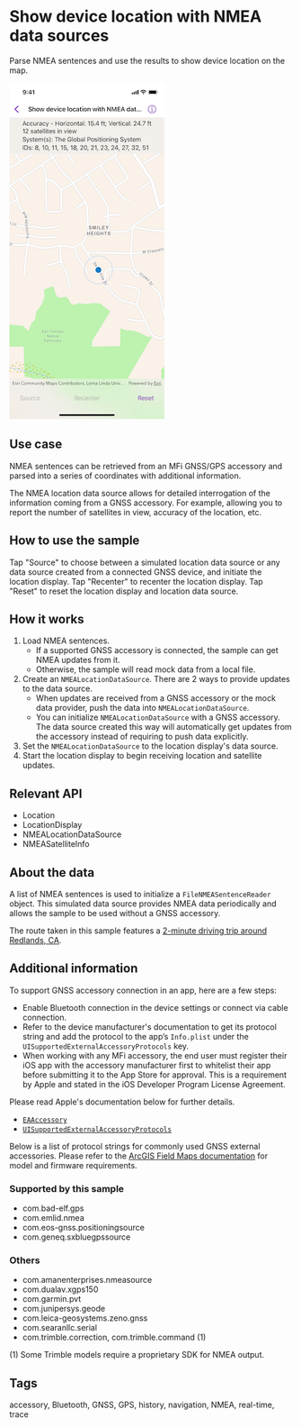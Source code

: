 # Show device location with NMEA data sources

Parse NMEA sentences and use the results to show device location on the map.

![Image of Show device location with NMEA data sources sample](show-device-location-with-NMEA-data-sources.png)

## Use case

NMEA sentences can be retrieved from an MFi GNSS/GPS accessory and parsed into a series of coordinates with additional information.

The NMEA location data source allows for detailed interrogation of the information coming from a GNSS accessory. For example, allowing you to report the number of satellites in view, accuracy of the location, etc.

## How to use the sample

Tap "Source" to choose between a simulated location data source or any data source created from a connected GNSS device, and initiate the location display. Tap "Recenter" to recenter the location display. Tap "Reset" to reset the location display and location data source.

## How it works

1. Load NMEA sentences.
    * If a supported GNSS accessory is connected, the sample can get NMEA updates from it.
    * Otherwise, the sample will read mock data from a local file.
2. Create an `NMEALocationDataSource`. There are 2 ways to provide updates to the data source.
    * When updates are received from a GNSS accessory or the mock data provider, push the data into `NMEALocationDataSource`.
    * You can initialize `NMEALocationDataSource` with a GNSS accessory. The data source created this way will automatically get updates from the accessory instead of requiring to push data explicitly.
3. Set the `NMEALocationDataSource` to the location display's data source.
4. Start the location display to begin receiving location and satellite updates.

## Relevant API

* Location
* LocationDisplay
* NMEALocationDataSource
* NMEASatelliteInfo

## About the data

A list of NMEA sentences is used to initialize a `FileNMEASentenceReader` object. This simulated data source provides NMEA data periodically and allows the sample to be used without a GNSS accessory.

The route taken in this sample features a [2-minute driving trip around Redlands, CA](https://arcgis.com/home/item.html?id=d5bad9f4fee9483791e405880fb466da).

## Additional information

To support GNSS accessory connection in an app, here are a few steps:

* Enable Bluetooth connection in the device settings or connect via cable connection.
* Refer to the device manufacturer's documentation to get its protocol string and add the protocol to the app’s `Info.plist` under the `UISupportedExternalAccessoryProtocols` key.
* When working with any MFi accessory, the end user must register their iOS app with the accessory manufacturer first to whitelist their app before submitting it to the App Store for approval. This is a requirement by Apple and stated in the iOS Developer Program License Agreement.

Please read Apple's documentation below for further details.

* [`EAAccessory`](https://developer.apple.com/documentation/externalaccessory)
* [`UISupportedExternalAccessoryProtocols`](https://developer.apple.com/documentation/bundleresources/information_property_list/uisupportedexternalaccessoryprotocols)

Below is a list of protocol strings for commonly used GNSS external accessories. Please refer to the [ArcGIS Field Maps documentation](https://doc.arcgis.com/en/field-maps/latest/prepare-maps/high-accuracy-data-collection.htm) for model and firmware requirements.

### Supported by this sample

* com.bad-elf.gps
* com.emlid.nmea
* com.eos-gnss.positioningsource
* com.geneq.sxbluegpssource

### Others

* com.amanenterprises.nmeasource
* com.dualav.xgps150
* com.garmin.pvt
* com.junipersys.geode
* com.leica-geosystems.zeno.gnss
* com.searanllc.serial
* com.trimble.correction, com.trimble.command (1)

(1) Some Trimble models require a proprietary SDK for NMEA output.

## Tags

accessory, Bluetooth, GNSS, GPS, history, navigation, NMEA, real-time, trace
